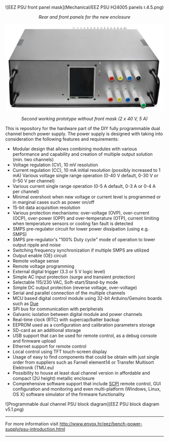 ![EEZ PSU front panel mask](Mechanical/EEZ PSU H24005 panels r.4.5.png)
*<div align="center">Rear and front panels for the new enclosure</div>*

![EEZ PSU ver.1 prototype](EEZ_PSU_prototype.jpg)
*<div align="center">Second working prototype without front mask (2 x 40 V, 5 A)</div>*

This is repository for the hardware part of the DIY fully programmable dual channel bench power supply. The power supply is designed with taking into consideration the following features and requirements:

- Modular design that allows combining modules with various performance and capability and creation of multiple output solution (min. two channels)
- Voltage regulation (CV), 10 mV resolution
- Current regulation (CC), 10 mA initial resolution (possibly increased to 1 mA)
    Various voltage single range operation (0-40 V default, 0-30 V or 0-50 V per channel)
- Various current single range operation (0-5 A default, 0-3 A or 0-4 A per channel)
- Minimal overshoot when new voltage or current level is programmed or in marginal cases such as power on/off
- 15-bit data acquisition resolution
- Various protection mechanisms: over-voltage (OVP), over-current (OCP), over-power (OPP) and over-temperature (OTP), current limiting when temperature sensors or cooling fan fault is detected
- SMPS pre-regulator circuit for lower power dissipation (using e.g. SMPS)
- SMPS pre-regulator's "100% Duty cycle" mode of operation to lower output ripple and noise 
- Switching frequency synchronization if multiple SMPS are utilized
- Output enable (OE) circuit
- Remote voltage sense
- Remote voltage programming
- External digital trigger (3.3 or 5 V logic level)
- Simple AC input protection (surge and transient protection)
- Selectable 115/230 VAC, Soft-start/Stand-by mode
- Simple DC output protection (reverse voltage, over-voltage)
- Serial and parallel connection of the multiple channels
- MCU based digital control module using 32-bit Arduino/Genuino boards such as [Due](https://www.arduino.cc/en/Main/ArduinoBoardDue)
- SPI bus for communication with peripherals
- Galvanic isolation between digital module and power channels
- Real-time clock (RTC) with supercap/batter backup
- EEPROM used as a configuration and calibration parameters storage
- SD-card as an additional storage
- USB support that can be used for remote control, as a debug console and firmware upload
- Ethernet support for remote control
- Local control using TFT touch-screen display
- Usage of easy to find components that could be obtain with just single order from suppliers such as Farnell element14 or Transfer Multisort Elektronik (TMU.eu)
- Possibility to house at least dual channel version in affordable and compact (2U height) metallic enclosure
- Comprehensive software support that include [SCPI](http://www.envox.hr/eez/bench-power-supply/psu-scpi-reference-manual/psu-scpi-introduction.html)  remote control, GUI configuration and monitoring and even multi-platform (Windows, Linux, OS X) software simulator of the firmware functionality

![Programmable dual channel PSU block diagram](EEZ PSU block diagram v5.1.png)

**********************

For more information visit http://www.envox.hr/eez/bench-power-supply/psu-introduction.html

**********************


